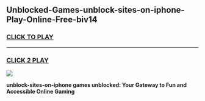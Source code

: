 
## Unblocked-Games-unblock-sites-on-iphone-Play-Online-Free-biv14
<h3>
<a href="https://premium76.site?title=unblock-sites-on-iphone&ref=26A">CLICK TO PLAY</a></h3>
<hr>

<h3>
<a href="https://premium76.site?title=unblock-sites-on-iphone&ref=26A">CLICK 2 PLAY</a>
  
</h3>

<a href="https://premium76.site?title=unblock-sites-on-iphone&ref=26A"><img src="https://clearcache.store/games.png"></a>


**unblock-sites-on-iphone games unblocked: Your Gateway to Fun and Accessible Online Gaming**
